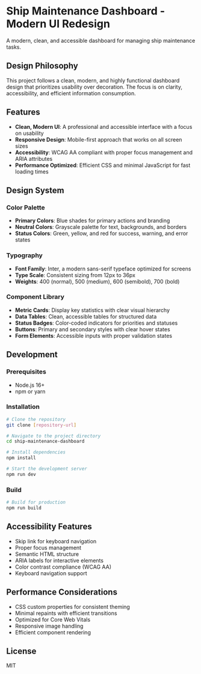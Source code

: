 # Ship Maintenance Dashboard - Modern UI Redesign

A modern, clean, and accessible dashboard for managing ship maintenance tasks.

## Design Philosophy

This project follows a clean, modern, and highly functional dashboard design that prioritizes usability over decoration. The focus is on clarity, accessibility, and efficient information consumption.

## Features

- **Clean, Modern UI**: A professional and accessible interface with a focus on usability
- **Responsive Design**: Mobile-first approach that works on all screen sizes
- **Accessibility**: WCAG AA compliant with proper focus management and ARIA attributes
- **Performance Optimized**: Efficient CSS and minimal JavaScript for fast loading times

## Design System

### Color Palette

- **Primary Colors**: Blue shades for primary actions and branding
- **Neutral Colors**: Grayscale palette for text, backgrounds, and borders
- **Status Colors**: Green, yellow, and red for success, warning, and error states

### Typography

- **Font Family**: Inter, a modern sans-serif typeface optimized for screens
- **Type Scale**: Consistent sizing from 12px to 36px
- **Weights**: 400 (normal), 500 (medium), 600 (semibold), 700 (bold)

### Component Library

- **Metric Cards**: Display key statistics with clear visual hierarchy
- **Data Tables**: Clean, accessible tables for structured data
- **Status Badges**: Color-coded indicators for priorities and statuses
- **Buttons**: Primary and secondary styles with clear hover states
- **Form Elements**: Accessible inputs with proper validation states

## Development

### Prerequisites

- Node.js 16+
- npm or yarn

### Installation

```bash
# Clone the repository
git clone [repository-url]

# Navigate to the project directory
cd ship-maintenance-dashboard

# Install dependencies
npm install

# Start the development server
npm run dev
```

### Build

```bash
# Build for production
npm run build
```

## Accessibility Features

- Skip link for keyboard navigation
- Proper focus management
- Semantic HTML structure
- ARIA labels for interactive elements
- Color contrast compliance (WCAG AA)
- Keyboard navigation support

## Performance Considerations

- CSS custom properties for consistent theming
- Minimal repaints with efficient transitions
- Optimized for Core Web Vitals
- Responsive image handling
- Efficient component rendering

## License

MIT
